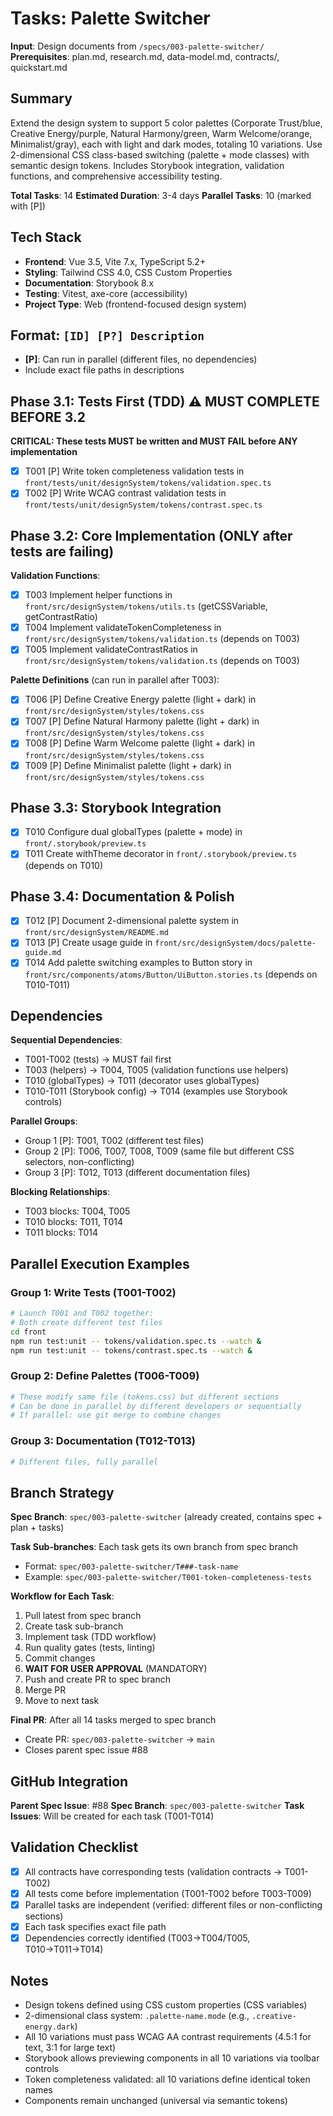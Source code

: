 # Tasks: Palette Switcher

**Input**: Design documents from `/specs/003-palette-switcher/`
**Prerequisites**: plan.md, research.md, data-model.md, contracts/, quickstart.md

## Summary

Extend the design system to support 5 color palettes (Corporate Trust/blue, Creative Energy/purple, Natural Harmony/green, Warm Welcome/orange, Minimalist/gray), each with light and dark modes, totaling 10 variations. Use 2-dimensional CSS class-based switching (palette + mode classes) with semantic design tokens. Includes Storybook integration, validation functions, and comprehensive accessibility testing.

**Total Tasks**: 14
**Estimated Duration**: 3-4 days
**Parallel Tasks**: 10 (marked with [P])

## Tech Stack

- **Frontend**: Vue 3.5, Vite 7.x, TypeScript 5.2+
- **Styling**: Tailwind CSS 4.0, CSS Custom Properties
- **Documentation**: Storybook 8.x
- **Testing**: Vitest, axe-core (accessibility)
- **Project Type**: Web (frontend-focused design system)

## Format: `[ID] [P?] Description`

- **[P]**: Can run in parallel (different files, no dependencies)
- Include exact file paths in descriptions

## Phase 3.1: Tests First (TDD) ⚠️ MUST COMPLETE BEFORE 3.2

**CRITICAL: These tests MUST be written and MUST FAIL before ANY implementation**

- [x] T001 [P] Write token completeness validation tests in `front/tests/unit/designSystem/tokens/validation.spec.ts`
- [x] T002 [P] Write WCAG contrast validation tests in `front/tests/unit/designSystem/tokens/contrast.spec.ts`

## Phase 3.2: Core Implementation (ONLY after tests are failing)

**Validation Functions**:

- [x] T003 Implement helper functions in `front/src/designSystem/tokens/utils.ts` (getCSSVariable, getContrastRatio)
- [x] T004 Implement validateTokenCompleteness in `front/src/designSystem/tokens/validation.ts` (depends on T003)
- [x] T005 Implement validateContrastRatios in `front/src/designSystem/tokens/validation.ts` (depends on T003)

**Palette Definitions** (can run in parallel after T003):

- [x] T006 [P] Define Creative Energy palette (light + dark) in `front/src/designSystem/styles/tokens.css`
- [x] T007 [P] Define Natural Harmony palette (light + dark) in `front/src/designSystem/styles/tokens.css`
- [x] T008 [P] Define Warm Welcome palette (light + dark) in `front/src/designSystem/styles/tokens.css`
- [x] T009 [P] Define Minimalist palette (light + dark) in `front/src/designSystem/styles/tokens.css`

## Phase 3.3: Storybook Integration

- [x] T010 Configure dual globalTypes (palette + mode) in `front/.storybook/preview.ts`
- [x] T011 Create withTheme decorator in `front/.storybook/preview.ts` (depends on T010)

## Phase 3.4: Documentation & Polish

- [x] T012 [P] Document 2-dimensional palette system in `front/src/designSystem/README.md`
- [x] T013 [P] Create usage guide in `front/src/designSystem/docs/palette-guide.md`
- [x] T014 Add palette switching examples to Button story in `front/src/components/atoms/Button/UiButton.stories.ts` (depends on T010-T011)

## Dependencies

**Sequential Dependencies**:

- T001-T002 (tests) → MUST fail first
- T003 (helpers) → T004, T005 (validation functions use helpers)
- T010 (globalTypes) → T011 (decorator uses globalTypes)
- T010-T011 (Storybook config) → T014 (examples use Storybook controls)

**Parallel Groups**:

- Group 1 [P]: T001, T002 (different test files)
- Group 2 [P]: T006, T007, T008, T009 (same file but different CSS selectors, non-conflicting)
- Group 3 [P]: T012, T013 (different documentation files)

**Blocking Relationships**:

- T003 blocks: T004, T005
- T010 blocks: T011, T014
- T011 blocks: T014

## Parallel Execution Examples

### Group 1: Write Tests (T001-T002)

```bash
# Launch T001 and T002 together:
# Both create different test files
cd front
npm run test:unit -- tokens/validation.spec.ts --watch &
npm run test:unit -- tokens/contrast.spec.ts --watch &
```

### Group 2: Define Palettes (T006-T009)

```bash
# These modify same file (tokens.css) but different sections
# Can be done in parallel by different developers or sequentially
# If parallel: use git merge to combine changes
```

### Group 3: Documentation (T012-T013)

```bash
# Different files, fully parallel
```

## Branch Strategy

**Spec Branch**: `spec/003-palette-switcher` (already created, contains spec + plan + tasks)

**Task Sub-branches**: Each task gets its own branch from spec branch

- Format: `spec/003-palette-switcher/T###-task-name`
- Example: `spec/003-palette-switcher/T001-token-completeness-tests`

**Workflow for Each Task**:

1. Pull latest from spec branch
2. Create task sub-branch
3. Implement task (TDD workflow)
4. Run quality gates (tests, linting)
5. Commit changes
6. **WAIT FOR USER APPROVAL** (MANDATORY)
7. Push and create PR to spec branch
8. Merge PR
9. Move to next task

**Final PR**: After all 14 tasks merged to spec branch

- Create PR: `spec/003-palette-switcher` → `main`
- Closes parent spec issue #88

## GitHub Integration

**Parent Spec Issue**: #88
**Spec Branch**: `spec/003-palette-switcher`
**Task Issues**: Will be created for each task (T001-T014)

## Validation Checklist

- [x] All contracts have corresponding tests (validation contracts → T001-T002)
- [x] All tests come before implementation (T001-T002 before T003-T009)
- [x] Parallel tasks are independent (verified: different files or non-conflicting sections)
- [x] Each task specifies exact file path
- [x] Dependencies correctly identified (T003→T004/T005, T010→T011→T014)

## Notes

- Design tokens defined using CSS custom properties (CSS variables)
- 2-dimensional class system: `.palette-name.mode` (e.g., `.creative-energy.dark`)
- All 10 variations must pass WCAG AA contrast requirements (4.5:1 for text, 3:1 for large text)
- Storybook allows previewing components in all 10 variations via toolbar controls
- Token completeness validated: all 10 variations define identical token names
- Components remain unchanged (universal via semantic tokens)
